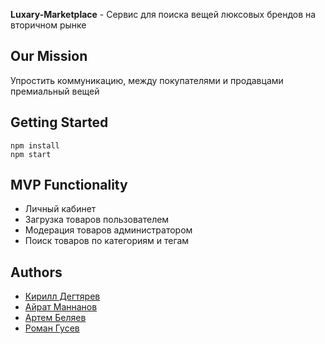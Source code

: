 **Luxary-Marketplace** - Сервис для поиска вещей люксовых брендов на вторичном рынке

## Our Mission
Упростить коммуникацию, между покупателями и продавцами премиальный вещей

## Getting Started
```
npm install
npm start
```

## MVP Functionality
* Личный кабинет 
* Загрузка товаров пользователем
* Модерация товаров администратором
* Поиск товаров по категориям и тегам

## Authors 
- [Кирилл Дегтярев](https://github.com/keerji)
- [Айрат Маннанов](https://github.com/AiratMannanov)
- [Артем Беляев](https://github.com/Oberin98)
- [Роман Гусев](https://github.com/gusevroman)



